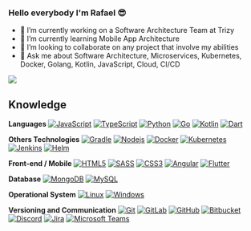 ### Hello everybody I'm Rafael  :sunglasses:

- 🔭 I’m currently working on a Software Architecture Team at Trizy
- 🌱 I’m currently learning Mobile App Architecture
- 👯 I’m looking to collaborate on any project that involve my abilities
- 💬 Ask me about Software Architecture, Microservices, Kubernetes, Docker, Golang, Kotlin, JavaScript, Cloud, CI/CD 

<img align='center' src="https://github-readme-stats.vercel.app/api?username=rafamttz&show_icons=true">


## Knowledge

**Languages**
[![JavaScript](https://img.shields.io/badge/-JavaScript-black?style=flat-square&logo=javascript&link=https://github.com/rafamttz/)](https://github.com/rafamttz/)
[![TypeScript](https://img.shields.io/badge/-TypeScript-007ACC?style=flat-square&logo=typescript&link=https://github.com/rafamttz/)](https://github.com/rafamttz/)
[![Python](https://img.shields.io/badge/-Python-afd0ea?style=flat-square&logo=Python&link=https://github.com/rafamttz/)](https://github.com/rafamttz/)
[![Go](https://img.shields.io/badge/-Go-00ADD8?style=flat-square&logo=Go&link=https://github.com/rafamttz/)](https://github.com/rafamttz/)
[![Kotlin](https://img.shields.io/badge/-Kotlin-0095D5?style=flat-square&logo=Kotlin&link=https://github.com/rafamttz/)](https://github.com/rafamttz/)
[![Dart](https://img.shields.io/badge/-Dart-007ACC?style=flat-square&logo=Dart&link=https://github.com/rafamttz/)](https://github.com/rafamttz/)


**Others Technologies**
[![Gradle](https://img.shields.io/badge/-Gradle-02303A?style=flat-square&logo=Gradle&link=https://github.com/rafamttz/)](https://github.com/rafamttz/)
[![Nodejs](https://img.shields.io/badge/-Nodejs-black?style=flat-square&logo=Node.js&link=https://github.com/rafamttz/)](https://github.com/rafamttz/)
[![Docker](https://img.shields.io/badge/-Docker-black?style=flat-square&logo=docker&link=https://github.com/rafamttz/)](https://github.com/rafamttz/)
[![Kubernetes](https://img.shields.io/badge/-Kubernetes-326CE5?style=flat-square&logo=Kubernetes&link=https://github.com/rafamttz/)](https://github.com/rafamttz/)
[![Jenkins](https://img.shields.io/badge/-Jenkins-D24939?style=flat-square&logo=Jenkins&link=https://github.com/rafamttz/)](https://github.com/rafamttz/)
[![Helm](https://img.shields.io/badge/-Helm-277A9F?style=flat-square&logo=Helm&link=https://github.com/rafamttz/)](https://github.com/rafamttz/)


**Front-end / Mobile**
[![HTML5](https://img.shields.io/badge/-HTML5-E34F26?style=flat-square&logo=html5&logoColor=white&link=https://github.com/rafamttz/)](https://github.com/rafamttz/)
[![SASS](https://img.shields.io/badge/-SASS-ed9ac2?style=flat-square&logo=sass)](https://github.com/rafamttz/)
[![CSS3](https://img.shields.io/badge/-CSS3-1572B6?style=flat-square&logo=css3&link=https://github.com/rafamttz/)](https://github.com/rafamttz/)
[![Angular](https://img.shields.io/badge/-Angular-DD0031?style=flat-square&logo=Angular&link=https://github.com/rafamttz/)](https://github.com/rafamttz/)
[![Flutter](https://img.shields.io/badge/-Flutter-02569B?style=flat-square&logo=Flutter&link=https://github.com/rafamttz/)](https://github.com/rafamttz/)


**Database**
[![MongoDB](https://img.shields.io/badge/-MongoDB-black?style=flat-square&logo=mongodb&link=https://github.com/rafamttz/)](https://github.com/rafamttz/)
[![MySQL](https://img.shields.io/badge/-MySQL-a0c4db?style=flat-square&logo=mysql&link=https://github.com/rafamttz/)](https://github.com/rafamttz/)


**Operational System**
[![Linux](https://img.shields.io/badge/-Linux-333333?style=flat-square&logo=Linux&link=https://github.com/rafamttz/)](https://github.com/rafamttz/)
[![Windows](https://img.shields.io/badge/-Windows-0078D6?style=flat-square&logo=Windows&link=https://github.com/rafamttz/)](https://github.com/rafamttz/)


**Versioning and Communication**
[![Git](https://img.shields.io/badge/-Git-black?style=flat-square&logo=git&link=https://github.com/rafamttz/)](https://github.com/rafamttz/)
[![GitLab](https://img.shields.io/badge/-GitLab-FCA121?style=flat-square&logo=gitlab&link=https://github.com/rafamttz/)](https://github.com/rafamttz/)
[![GitHub](https://img.shields.io/badge/-GitHub-181717?style=flat-square&logo=github&link=https://github.com/rafamttz/)](https://github.com/rafamttz/)
[![Bitbucket](https://img.shields.io/badge/-Bitbucket-0052CC?style=flat-square&logo=bitbucket&link=https://github.com/rafamttz/)](https://github.com/rafamttz/)
[![Discord](https://img.shields.io/badge/-Discord-000000?style=flat-square&logo=Discord&link=https://github.com/rafamttz/)](https://github.com/rafamttz/)
[![Jira](https://img.shields.io/badge/-Jira-0052CC?style=flat-square&logo=Jira&link=https://github.com/rafamttz/)](https://github.com/rafamttz/)
[![Microsoft Teams](https://img.shields.io/badge/-MicrosoftTeams-6264A7?style=flat-square&logo=MicrosoftTeams&link=https://github.com/rafamttz/)](https://github.com/rafamttz/)

